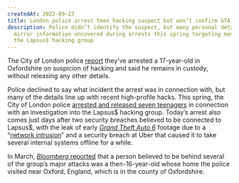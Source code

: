```yaml
---
createdAt: 2022-09-23
title: London police arrest teen hacking suspect but won’t confirm GTA 6, Uber links
description: Police didn’t identify the suspect, but many personal details
  mirror information uncovered during arrests this spring targeting members of
  the Lapsus$ hacking group
---
```

The City of London police [report](https://twitter.com/citypolice/status/1573281533665972225) they’ve arrested a 17-year-old in Oxfordshire on suspicion of hacking and said he remains in custody, without releasing any other details.

Police declined to say what incident the arrest was in connection with, but many of the details line up with recent high-profile hacks. This spring, the City of London police [arrested and released seven teenagers](https://www.theverge.com/2022/3/24/22994563/lapsus-hacking-group-london-police-arrest-microsoft-nvidia) in connection with an investigation into the Lapsus$ hacking group. Today’s arrest also comes just days after two security breaches believed to be connected to Lapsus$, with the leak of early *[Grand Theft Auto 6](https://www.theverge.com/2022/9/18/23359156/gta-6-leak-gameplay-footage-90-videos)* footage due to a “[network intrusion](https://www.theverge.com/2022/9/19/23360773/gta-6-leak-confirmed)” and a security breach at Uber that caused it to take several internal systems offline for a while.

In March, [*Bloomberg* reported](https://www.bloomberg.com/news/articles/2022-03-23/teen-suspected-by-cyber-researchers-of-being-lapsus-mastermind?sref=ExbtjcSG) that a person believed to be behind several of the group’s major attacks was a then-16-year-old whose home the police visited near Oxford, England, which is in the county of Oxfordshire.